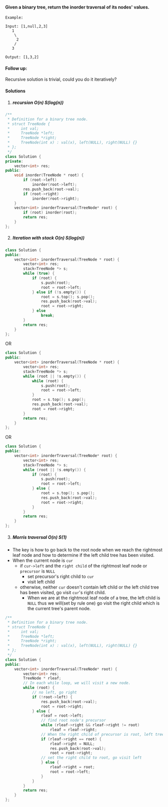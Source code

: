 #### Given a binary tree, return the inorder traversal of its nodes' values.

```
Example:

Input: [1,null,2,3]
   1
    \
     2
    /
   3

Output: [1,3,2]
```

####  Follow up: 

Recursive solution is trivial, could you do it iteratively?


#### Solutions

1. ##### recursion O(n) S(log(n))

```c++
/**
 * Definition for a binary tree node.
 * struct TreeNode {
 *     int val;
 *     TreeNode *left;
 *     TreeNode *right;
 *     TreeNode(int x) : val(x), left(NULL), right(NULL) {}
 * };
 */
class Solution {
private:
    vector<int> res;
public:
    void inorder(TreeNode * root) {
        if (root->left)
            inorder(root->left);
        res.push_back(root->val);
        if (root->right)
            inorder(root->right);
    }
    vector<int> inorderTraversal(TreeNode* root) {
        if (root) inorder(root);
        return res;
    }
};
```

2. ##### Iteration with stack O(n) S(log(n))

```c++
class Solution {
public:
    vector<int> inorderTraversal(TreeNode * root) {
        vector<int> res;
        stack<TreeNode *> s;
        while (true) {
            if (root) {
                s.push(root);
                root = root->left;
            } else if (!s.empty()) {
                root = s.top(); s.pop();
                res.push_back(root->val);
                root = root->right;
            } else
                break;
        }
        return res;
    }
};
```

OR

```c++
class Solution {
public:
    vector<int> inorderTraversal(TreeNode * root) {
        vector<int> res;
        stack<TreeNode *> s;
        while (root || !s.empty()) {
            while (root) {
                s.push(root);
                root = root->left;
            }
            root = s.top(); s.pop();
            res.push_back(root->val);
            root = root->right;
        }
        return res;
    }
};
```

OR

```c++
class Solution {
public:
    vector<int> inorderTraversal(TreeNode* root) {
        vector<int> res;
        stack<TreeNode *> s;
        while (root || !s.empty()) {
            if (root) {
                s.push(root);
                root = root->left;
            } else {
                root = s.top(); s.pop();
                res.push_back(root->val);
                root = root->right;
            }
        }
        return res;
    }
};
```

3. ##### Morris traversal O(n) S(1)

- The key is how to go back to the root node when we reach the rightmost leaf node and how to determine if the left child tree has been visited.
- When the current node is `cur`
    - if `cur->left` and the `right child` of the rightmost leaf node or `precursor` is `NULL`
        - set precursor's right child to `cur`
        - visit left child
    - otherwise, neither `cur` doesn't contain left child or the left child tree has been visited, go visit `cur`'s right child.
        - When we are at the rightmost leaf node of a tree, the left child is `NULL` thus we will(set by rule one) go visit the right child which is the current tree's parent node.


```c++
/**
 * Definition for a binary tree node.
 * struct TreeNode {
 *     int val;
 *     TreeNode *left;
 *     TreeNode *right;
 *     TreeNode(int x) : val(x), left(NULL), right(NULL) {}
 * };
 */
class Solution {
public:
    vector<int> inorderTraversal(TreeNode* root) {
        vector<int> res;
        TreeNode * rleaf;
        // In each while loop, we will visit a new node.
        while (root) {
            // no left, go right
            if (!root->left) {
                res.push_back(root->val);
                root = root->right;
            } else {
                rleaf = root->left;
                // find root node's precursor
                while (rleaf->right && rleaf->right != root)
                    rleaf = rleaf->right;
                // When the right child of precursor is root, left tree has been visited, reset          and go visit right.
                if (rleaf->right == root) {
                    rleaf->right = NULL;
                    res.push_back(root->val);
                    root = root->right;
                // set the right child to root, go visit left
                } else {
                    rleaf->right = root;
                    root = root->left;
                }
            }
        }
        return res;
    }
};
```